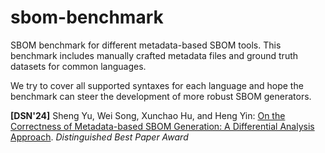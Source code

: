 # sbom-benchmark
SBOM benchmark for different metadata-based SBOM tools. This benchmark includes manually crafted metadata files and ground truth datasets for common languages.

We try to cover all supported syntaxes for each language and hope the benchmark can steer the development of more robust SBOM generators. 

**[DSN'24]** Sheng Yu, Wei Song, Xunchao Hu, and Heng Yin: [On the Correctness of Metadata-based SBOM Generation: A Differential Analysis Approach](https://www.cs.ucr.edu/~heng/pubs/sbom-dsn24.pdf). *Distinguished Best Paper Award*

